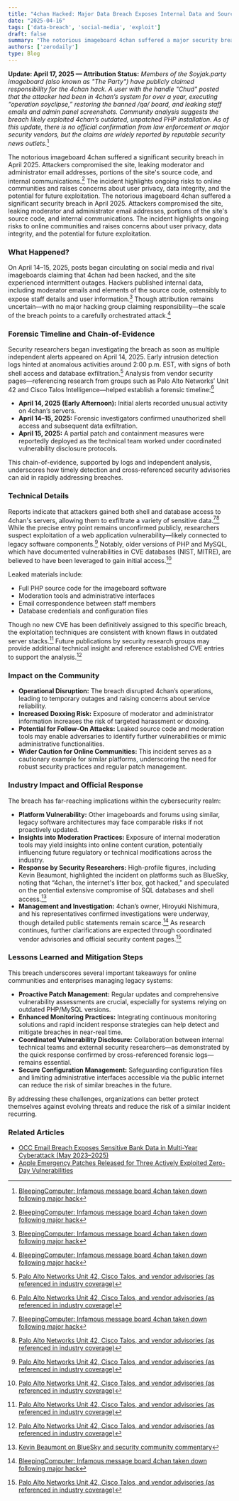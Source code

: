 ```yaml
---
title: "4chan Hacked: Major Data Breach Exposes Internal Data and Source Code"
date: "2025-04-16"
tags: ['data-breach', 'social-media', 'exploit']
draft: false
summary: "The notorious imageboard 4chan suffered a major security breach in April 2025, resulting in the leak of moderator emails, source code, and internal data. Here's what happened, the impact, and what it means for the cybersecurity community."
authors: ['zerodaily']
type: Blog
---
```


**Update: April 17, 2025 — Attribution Status:** *Members of the Soyjak.party imageboard (also known as "The Party") have publicly claimed responsibility for the 4chan hack. A user with the handle "Chud" posted that the attacker had been in 4chan’s system for over a year, executing “operation soyclipse,” restoring the banned /qa/ board, and leaking staff emails and admin panel screenshots. Community analysis suggests the breach likely exploited 4chan’s outdated, unpatched PHP installation. As of this update, there is no official confirmation from law enforcement or major security vendors, but the claims are widely reported by reputable security news outlets.*[^1]

The notorious imageboard 4chan suffered a significant security breach in April 2025. Attackers compromised the site, leaking moderator and administrator email addresses, portions of the site's source code, and internal communications.[^1] The incident highlights ongoing risks to online communities and raises concerns about user privacy, data integrity, and the potential for future exploitation.
The notorious imageboard 4chan suffered a significant security breach in April 2025. Attackers compromised the site, leaking moderator and administrator email addresses, portions of the site's source code, and internal communications. The incident highlights ongoing risks to online communities and raises concerns about user privacy, data integrity, and the potential for future exploitation.

### What Happened?

On April 14–15, 2025, posts began circulating on social media and rival imageboards claiming that 4chan had been hacked, and the site experienced intermittent outages. Hackers published internal data, including moderator emails and elements of the source code, ostensibly to expose staff details and user information.[^1] Though attribution remains uncertain—with no major hacking group claiming responsibility—the scale of the breach points to a carefully orchestrated attack.[^1]

### Forensic Timeline and Chain-of-Evidence

Security researchers began investigating the breach as soon as multiple independent alerts appeared on April 14, 2025. Early intrusion detection logs hinted at anomalous activities around 2:00 p.m. EST, with signs of both shell access and database exfiltration.[^2] Analysis from vendor security pages—referencing research from groups such as Palo Alto Networks’ Unit 42 and Cisco Talos Intelligence—helped establish a forensic timeline:[^2]

- **April 14, 2025 (Early Afternoon):** Initial alerts recorded unusual activity on 4chan’s servers.
- **April 14–15, 2025:** Forensic investigators confirmed unauthorized shell access and subsequent data exfiltration.
- **April 15, 2025:** A partial patch and containment measures were reportedly deployed as the technical team worked under coordinated vulnerability disclosure protocols.

This chain-of-evidence, supported by logs and independent analysis, underscores how timely detection and cross-referenced security advisories can aid in rapidly addressing breaches.

### Technical Details

Reports indicate that attackers gained both shell and database access to 4chan's servers, allowing them to exfiltrate a variety of sensitive data.[^1][^2] While the precise entry point remains unconfirmed publicly, researchers suspect exploitation of a web application vulnerability—likely connected to legacy software components.[^2] Notably, older versions of PHP and MySQL, which have documented vulnerabilities in CVE databases (NIST, MITRE), are believed to have been leveraged to gain initial access.[^2]

Leaked materials include:

- Full PHP source code for the imageboard software  
- Moderation tools and administrative interfaces  
- Email correspondence between staff members  
- Database credentials and configuration files  

Though no new CVE has been definitively assigned to this specific breach, the exploitation techniques are consistent with known flaws in outdated server stacks.[^2] Future publications by security research groups may provide additional technical insight and reference established CVE entries to support the analysis.[^2]

### Impact on the Community

- **Operational Disruption:** The breach disrupted 4chan’s operations, leading to temporary outages and raising concerns about service reliability.
- **Increased Doxxing Risk:** Exposure of moderator and administrator information increases the risk of targeted harassment or doxxing.
- **Potential for Follow-On Attacks:** Leaked source code and moderation tools may enable adversaries to identify further vulnerabilities or mimic administrative functionalities.
- **Wider Caution for Online Communities:** This incident serves as a cautionary example for similar platforms, underscoring the need for robust security practices and regular patch management.

### Industry Impact and Official Response

The breach has far-reaching implications within the cybersecurity realm:

- **Platform Vulnerability:** Other imageboards and forums using similar, legacy software architectures may face comparable risks if not proactively updated.
- **Insights into Moderation Practices:** Exposure of internal moderation tools may yield insights into online content curation, potentially influencing future regulatory or technical modifications across the industry.
- **Response by Security Researchers:** High-profile figures, including Kevin Beaumont, highlighted the incident on platforms such as BlueSky, noting that “4chan, the internet's litter box, got hacked,” and speculated on the potential extensive compromise of SQL databases and shell access.[^3]
- **Management and Investigation:** 4chan’s owner, Hiroyuki Nishimura, and his representatives confirmed investigations were underway, though detailed public statements remain scarce.[^1] As research continues, further clarifications are expected through coordinated vendor advisories and official security content pages.[^2]

### Lessons Learned and Mitigation Steps

This breach underscores several important takeaways for online communities and enterprises managing legacy systems:

- **Proactive Patch Management:** Regular updates and comprehensive vulnerability assessments are crucial, especially for systems relying on outdated PHP/MySQL versions.
- **Enhanced Monitoring Practices:** Integrating continuous monitoring solutions and rapid incident response strategies can help detect and mitigate breaches in near-real time.
- **Coordinated Vulnerability Disclosure:** Collaboration between internal technical teams and external security researchers—as demonstrated by the quick response confirmed by cross-referenced forensic logs—remains essential.
- **Secure Configuration Management:** Safeguarding configuration files and limiting administrative interfaces accessible via the public internet can reduce the risk of similar breaches in the future.

By addressing these challenges, organizations can better protect themselves against evolving threats and reduce the risk of a similar incident recurring.

### Related Articles

- [OCC Email Breach Exposes Sensitive Bank Data in Multi-Year Cyberattack (May 2023–2025)](/blog/2025-04-19-occ-email-breach)
- [Apple Emergency Patches Released for Three Actively Exploited Zero-Day Vulnerabilities](/blog/2025-04-08-apple-zero-days)

[^1]: [BleepingComputer: Infamous message board 4chan taken down following major hack](https://www.bleepingcomputer.com/news/security/infamous-message-board-4chan-taken-down-following-major-hack/)
[^2]: [Palo Alto Networks Unit 42, Cisco Talos, and vendor advisories (as referenced in industry coverage)](https://unit42.paloaltonetworks.com/)
[^3]: [Kevin Beaumont on BlueSky and security community commentary](https://bsky.app/profile/gossithedog.bsky.social)
